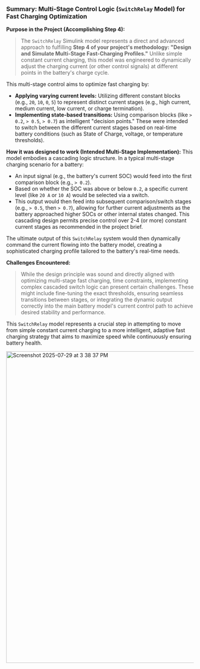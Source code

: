 ### **Summary: Multi-Stage Control Logic (`SwitchRelay` Model) for Fast Charging Optimization**

**Purpose in the Project (Accomplishing Step 4):**
>The `SwitchRelay` Simulink model represents a direct and advanced approach to fulfilling
>**Step 4 of your project's methodology: "Design and Simulate Multi-Stage Fast-Charging Profiles."** Unlike simple constant current charging, this model was engineered to dynamically adjust the charging current (or other control signals) at different points in the battery's charge cycle.

This multi-stage control aims to optimize fast charging by:
* **Applying varying current levels:** Utilizing different constant blocks (e.g., `20`, `10`, `0`, `5`) to represent distinct current stages (e.g., high current, medium current, low current, or charge termination).
* **Implementing state-based transitions:** Using comparison blocks (like `> 0.2`, `> 0.5`, `> 0.7`) as intelligent "decision points." These were intended to switch between the different current stages based on real-time battery conditions (such as State of Charge, voltage, or temperature thresholds).

**How it was designed to work (Intended Multi-Stage Implementation):**
This model embodies a cascading logic structure. In a typical multi-stage charging scenario for a battery:

* An input signal (e.g., the battery's current SOC) would feed into the first comparison block (e.g., `> 0.2`).
* Based on whether the SOC was above or below `0.2`, a specific current level (like `20 A` or `10 A`) would be selected via a switch.
* This output would then feed into subsequent comparison/switch stages (e.g., `> 0.5`, then `> 0.7`), allowing for further current adjustments as the battery approached higher SOCs or other internal states changed. This cascading design permits precise control over 2-4 (or more) constant current stages as recommended in the project brief.

The ultimate output of this `SwitchRelay` system would then dynamically command the current flowing into the battery model, creating a sophisticated charging profile tailored to the battery's real-time needs.

**Challenges Encountered:**
>While the design principle was sound and directly aligned with optimizing multi-stage fast charging, time constraints, implementing complex cascaded switch logic can present certain challenges. These might include fine-tuning the exact thresholds, ensuring seamless transitions between stages, or integrating the dynamic output correctly into the main battery model's current control path to achieve desired stability and performance.

This `SwitchRelay` model represents a crucial step in attempting to move from simple constant current charging to a more intelligent, adaptive fast charging strategy that aims to maximize speed while continuously ensuring battery health.


<img width="1178" height="835" alt="Screenshot 2025-07-29 at 3 38 37 PM" src="https://github.com/user-attachments/assets/11024674-6f67-4539-a10b-a204b24f913e" />
